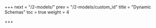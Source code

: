 +++
next = "/2-models/"
prev = "/2-models/custom_id"
title = "Dynamic Schemas"
toc = true
weight = 4

+++

